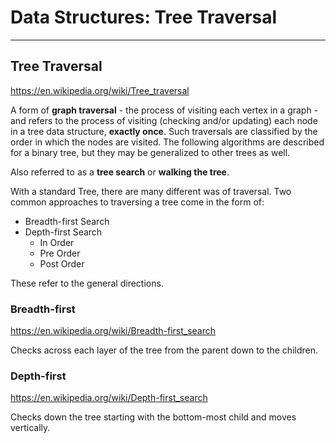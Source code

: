 # Data Structures: Tree Traversal

---

## Tree Traversal

<https://en.wikipedia.org/wiki/Tree_traversal>

A form of **graph traversal** - the process of visiting each vertex in a graph - and refers to the process of visiting (checking and/or updating) each node in a tree data structure, **exactly once**. Such traversals are classified by the order in which the nodes are visited. The following algorithms are described for a binary tree, but they may be generalized to other trees as well.

Also referred to as a **tree search** or **walking the tree**.

With a standard Tree, there are many different was of traversal. Two common approaches to traversing a tree come in the form of:

* Breadth-first Search
* Depth-first Search
  * In Order
  * Pre Order
  * Post Order

These refer to the general directions.

### Breadth-first

<https://en.wikipedia.org/wiki/Breadth-first_search>

Checks across each layer of the tree from the parent down to the children.

### Depth-first

<https://en.wikipedia.org/wiki/Depth-first_search>

Checks down the tree starting with the bottom-most child and moves vertically.
